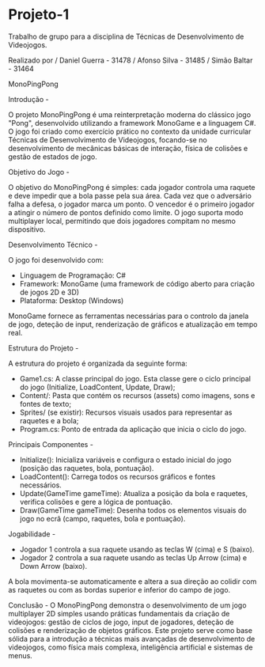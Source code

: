 # Projeto-1
Trabalho de grupo para a disciplina de Técnicas de Desenvolvimento de Videojogos.

Realizado por / Daniel Guerra - 31478
              / Afonso Silva - 31485
              / Simão Baltar - 31464

MonoPingPong

Introdução -

O projeto MonoPingPong é uma reinterpretação moderna do clássico jogo "Pong", desenvolvido utilizando a framework MonoGame e a linguagem C#.
O jogo foi criado como exercício prático no contexto da unidade curricular Técnicas de Desenvolvimento de Videojogos, focando-se no desenvolvimento de mecânicas básicas de interação, física de colisões e gestão de estados de jogo.

Objetivo do Jogo -

O objetivo do MonoPingPong é simples: cada jogador controla uma raquete e deve impedir que a bola passe pela sua área.
Cada vez que o adversário falha a defesa, o jogador marca um ponto. O vencedor é o primeiro jogador a atingir o número de pontos definido como limite.
O jogo suporta modo multiplayer local, permitindo que dois jogadores compitam no mesmo dispositivo.

Desenvolvimento Técnico -

O jogo foi desenvolvido com:

- Linguagem de Programação: C#
- Framework: MonoGame (uma framework de código aberto para criação de jogos 2D e 3D)
- Plataforma: Desktop (Windows)

MonoGame fornece as ferramentas necessárias para o controlo da janela de jogo, deteção de input, renderização de gráficos e atualização em tempo real.

Estrutura do Projeto -

A estrutura do projeto é organizada da seguinte forma:

- Game1.cs: A classe principal do jogo. Esta classe gere o ciclo principal do jogo (Initialize, LoadContent, Update, Draw);
- Content/: Pasta que contém os recursos (assets) como imagens, sons e fontes de texto;
- Sprites/ (se existir): Recursos visuais usados para representar as raquetes e a bola;
- Program.cs: Ponto de entrada da aplicação que inicia o ciclo do jogo.

Principais Componentes -

- Initialize(): Inicializa variáveis e configura o estado inicial do jogo (posição das raquetes, bola, pontuação).
- LoadContent(): Carrega todos os recursos gráficos e fontes necessários.
- Update(GameTime gameTime): Atualiza a posição da bola e raquetes, verifica colisões e gere a lógica de pontuação.
- Draw(GameTime gameTime): Desenha todos os elementos visuais do jogo no ecrã (campo, raquetes, bola e pontuação).

Jogabilidade -

- Jogador 1 controla a sua raquete usando as teclas W (cima) e S (baixo).
- Jogador 2 controla a sua raquete usando as teclas Up Arrow (cima) e Down Arrow (baixo).

A bola movimenta-se automaticamente e altera a sua direção ao colidir com as raquetes ou com as bordas superior e inferior do campo de jogo.

Conclusão - O MonoPingPong demonstra o desenvolvimento de um jogo multiplayer 2D simples usando práticas fundamentais da criação de videojogos:
gestão de ciclos de jogo, input de jogadores, deteção de colisões e renderização de objetos gráficos. Este projeto serve como base sólida para a introdução a técnicas mais avançadas de desenvolvimento de videojogos, como física mais complexa, inteligência artificial e sistemas de menus.

